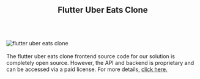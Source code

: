 <h2 style="text-align:center">Flutter Uber Eats Clone</h2><br/><br/>

![flutter uber eats clone](https://admin.ninjascode.com/wp-content/uploads/2025/repoImages/patricia/25.webp) <br/><br/>The flutter uber eats clone frontend source code for our solution is completely open source. However, the API and backend is proprietary and can be accessed via a paid license. For more details, <a href="https://enatega.com/?utm_source=github&utm_medium=repo&utm_campaign=patricia-flutter-uber-eats-clone" target="_blank">click here.</a>
